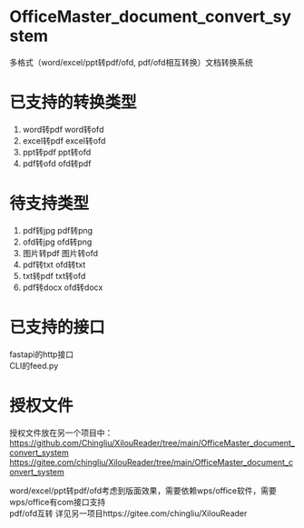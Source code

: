 # OfficeMaster_document_convert_system  
多格式（word/excel/ppt转pdf/ofd, pdf/ofd相互转换）文档转换系统  

# 已支持的转换类型
1. word转pdf word转ofd  
2. excel转pdf excel转ofd   
3. ppt转pdf ppt转ofd  
4. pdf转ofd ofd转pdf  

# 待支持类型  
1. pdf转jpg pdf转png  
2. ofd转jpg ofd转png  
3. 图片转pdf 图片转ofd   
4. pdf转txt ofd转txt  
5. txt转pdf txt转ofd  
6. pdf转docx ofd转docx  

# 已支持的接口
fastapi的http接口  
CLI的feed.py  

# 授权文件  
授权文件放在另一个项目中： 
https://github.com/Chingliu/XilouReader/tree/main/OfficeMaster_document_convert_system  
https://gitee.com/chingliu/XilouReader/tree/main/OfficeMaster_document_convert_system  

word/excel/ppt转pdf/ofd考虑到版面效果，需要依赖wps/office软件，需要wps/office有com接口支持  
pdf/ofd互转 详见另一项目https://gitee.com/chingliu/XilouReader  


